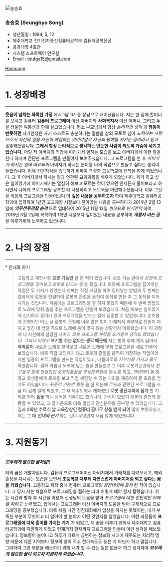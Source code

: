 ![송승효](C:\APM_Setup\htdocs\images/songseunghyo2.jpg)
### 송승효 (Seunghyo Song)
* 생년월일 : 1994, 5, 12
* 제주대학교 전기전자통신컴퓨터공학부 컴퓨터공학전공
* 공과대학 4호관
* 시스템 소프트웨어 연구실
* Email : tmdgy15@gmail.com

[Hompage](http://117.17.102.220)
***
# 1. 성장배경
***

**웃음이 넘치는 화목한 가정** 에서 1남 1녀 중 장남으로 태어났습니다. 저는 한 집에 할머니를 모시고 컴퓨터 **컴퓨터 프로그래머** 이신 아버지와 __사회복지사__ 이신 어머니, 그리고 두 살 터울인 여동생과 함께 살고있습니다. 평소 부모님께서 항상 _논리적인 생각_ 과 **행동이 반듯하면** 자기인생은 자기 스스로도 충분하다는 말씀을 삶의 모토로 삼아 _노력하는 사람으로서 자신의 일을 자신이 해결하는 것이야말로 자신의 명예를 지키는 길이라고 믿고 성장해왔습니다._ **그래서 항상 논리적으로 생각하는 반듯한 사람이 되도록 가슴에 세기고 있습니다.** 어릴 적 아버지의 직장에 따라가서 일하는 모습을 보고 아버지께서 이런 일을 한다 하시며 간단한 프로그램을 만들어서 보여주셨습니다. 그 프로그램을 본 후 _아버지가 하시는 일에 매료되어_ 아버지가 하시는 분야를 나의 직업으로 만들고 싶다는 생각이 들었습니다. 이에 전문지식을 습득하기 위하여 특성화 고등학교에 진학을 하게 되었습니다. 그 후 아버지께서 하시는 일과 연관된 교과과목을 배우게 되었습니다. 제가 하고 싶은 일이었기에  아버지께서는 열심히 해보고 모르는 것이 있으면 언제든지 물어보라고 하시면서 나에게 프로그래밍 공부할 때 사용하리고 노트북을 마련해주셨습니다. 이후 그것을 이용해 프로그램을 만들어보며 더 **깊은 내용을 공부하고자** 하여 제주대학교 컴퓨터공학과에 입학하여 1년간 고교재학 시절보다 깊이있는 내용을 공부하다가 2014년 2월 13일에 _**의무전투경찰 순경**_ 으로 입대하여 2015년 11월 12일 _병장으로 만기전역_ 하여 2016년 3월 2일에 복학하여 1학년 시절보다 깊이있는 내용을 공부하며 _**개발자 라는 꿈**_ 을 이루기위해 노력하고 있습니다.

***

# 2. 나의 장점
---
\* 인내와 끈기
>고등학교 재학시정 **로봇 기능반** 을 한 적이 있습니다. 로봇 기능 반에서 *로봇에 프로그램을 집어넣고 로봇을 만드는 일* 을 했습니다. 로봇에 프로그램을 집어넣는 작업은 두 가지가 있었는데 첫째는 직접 코딩을 하여 집어넣는 방법과 두 번째는 컴퓨터에 로봇을 연결하여 로봇의 관절을 움직여 동작을 만든 후 그 동작을 이어나가는 것입니다. 처음에는 프로그래밍을 잘 하지 못했기 때문에 두 번째 방법으로 노래에 맞춰 춤을 추는 프로그램을 만들어 보았습니다. 처음 해보는 일이었기에 신기하고 흥미가 있어 프로그램을 만드는 일에 집중할 수 있었습니다. 순조롭게 진행되던 어느 날 로봇의 관절에 너무 많은 힘이 가해져서 과부하로 전원이 꺼지고 엎친 데 덮친 격으로 노래에 춤이 맞지 않는 상황까지 이르렀습니다. 이 과정에 나 자신에게 실망한 나머지 *로봇 프로그램 제작을 포기할까 생각도 했었습니다. 그러나 이대로* **포기할 수는 없다는 생각 때문에** 저는 방과 후에 계속 남아서 **악착같이** 새로운 노래를 찾아보고 새로운 노래에 맞춰 프로그램을 새로 만들어 보았습니다. 비록 직접 코딩하지 않고 로봇의 관절을 움직여 저장하는 작업이었지만 일종의 프로그램을 만드는 작업이었고, 나름대로의 *자부심을 가지고 몰두* 하였습니다.  결과 마침내 노래에 맞는 춤을 만들었고 그 이후 로봇기능반에서 *친구들과 함께 만들었던 로봇작품들을 학생문화원에 전시* 를 하고, 관람하러 온 중학교 학생들에게 로봇을 보고 직접 체험할 수 있는 기회를 제공하여 큰 호응을 얻기도 하였습니다. *꾸준히 기능반 활동* 을 한 덕분에 로봇과 관련된 프로그램을 조금 더 깊게 알게 되었고, 그 후 제주도에서 개최했던 **로봇 경진대회에 참가** 할 기회를 얻어 **_입상_** 하는 성적을 거두기도 했습니다. 관심이 있었기 때문에 즐겁게 활동할 수 있었고, 그 즐거움으로 더욱 열심히 관심분야를 공부할 수 있었습니다. 그 결과 **2학년 수료식 날 교육감상인 컴퓨터 꿈나무 상을 받게 되어** 많이 뿌듯하였고, 저는 그 때 _**인내와 끈기**_ 라는 것이 무엇인지 새삼 알게 되었습니다.
***
# 3. 지원동기
***
**_모두에게 필요한 물처럼!!_**

저의 꿈은 개발자입니다. 컴퓨터 프로그래머이신 아버지께서 거래처를 다녀오시고, 해외 출장을 다니시는 모습을 보면서 **초등학교 때부터 자연스럽게 아버지처럼 되고 싶다는 꿈을 키웠습니다.** 고등학교 재학 중에 컴퓨터 _프로그래밍 경진대회에 출전_ 한 적이 있습니다. 그 당시 저는 처음으로 프로그래밍을 접하는 터라 어떻게 해야 할지 몰랐습니다. 쉬는 시간과 방과 후 시간을 이용해 선생님의 도움을 받아 _프로그램에 대한 전반적인 이해를 하려고 노력_ 했고, 집에서는 프로그래머 이신 아버지의 도움을 받아 구체적으로 프로그래밍을 공부했습니다. 비록 처음 나간 경진대회에서 입상을 하지는 못했지만, 내가 부족한 부분이 무엇이고 더 알아야 할 분야가 어떤 것인지를 알았습니다. 이런 과정들이 **프로그래밍에 더욱 흥미를 가지는 계기** 가 되었고, 제 꿈을 이루기 위해서 제주대학교 컴퓨터공학과에 지원하게 되었고 현재까지 현재까지 프로그램을 만들며 이런 생각을 해보았습니다. 정보량이 늘어나고 하루가 다르게 급변하는 정보화 시대에 제주도는 지리적 영향 때문에 다른 지역보다 정보의 양이 적고 전파속도도 늦은 게 아닌가 하고 말입니다. 그리하여 그런 부분을 해소하기 위해 내가 할 수 있는 일은 없을까 하고 생각하며 _**모두에게 필요한 물이 되고자 지원하게 되었습니다.**_
***

